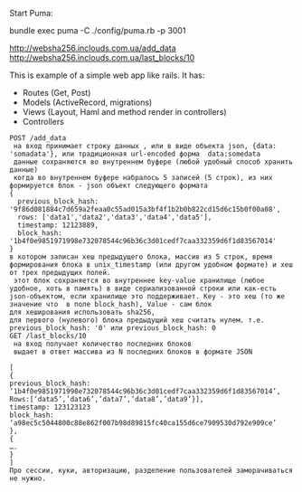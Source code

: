 Start Puma:

bundle exec puma -C ./config/puma.rb -p 3001

http://websha256.inclouds.com.ua/add_data
http://websha256.inclouds.com.ua/last_blocks/10

This is example of a simple web app like rails.
It has:
  - Routes (Get, Post)
  - Models (ActiveRecord, migrations)
  - Views (Layout, Haml and method render in controllers)
  - Controllers

```
POST /add_data
 на вход принимает строку данных , или в виде объекта json, {data: 'somadata'}, или традиционная url-encoded форма  data:somedata
 данные сохраняются во внутреннем буфере (любой удобный способ хранить данные)
 когда во внутреннем буфере набралось 5 записей (5 строк), из них формируется блок - json объект следующего формата
{
  previous_block_hash: '9f86d081884c7d659a2feaa0c55ad015a3bf4f1b2b0b822cd15d6c15b0f00a08',
  rows: ['data1','data2','data3','data4','data5'],
  timestamp: 12123889,
  block_hash: '1b4f0e9851971998e732078544c96b36c3d01cedf7caa332359d6f1d83567014'
}
в котором записан хеш предыдущего блока, массив из 5 строк, время формирования блока в unix_timestamp (или другом удобном формате) и хеш от трех предыдущих полей.
 этот блок сохраняется во внутреннее key-value хранилище (любое удобное, хоть в память) в виде сериализованной строки или как-есть json-объектом, если хранилище это поддерживает. Key - это хеш (то же значение что  в поле block_hash), Value - сам блок
для хеширования использовать sha256, 
для первого (нулевого) блока предыдущий хеш считать нулем. т.е. previous_block_hash: '0' или previous_block_hash: 0
GET /last_blocks/10
 на вход получает количество последних блоков
 выдает в ответ массива из N последних блоков в формате JSON

[
{
previous_block_hash: ‘1b4f0e9851971998e732078544c96b36c3d01cedf7caa332359d6f1d83567014’,
Rows:[‘data5’,’data6’,’data7’,’data8’,’data9’}],
timestamp: 123123123
block_hash: ‘a98ec5c5044800c88e862f007b98d89815fc40ca155d6ce7909530d792e909ce’
},
{
….
}
]
Про сессии, куки, авторизацию, разделение пользователей заморачиваться не нужно.
```